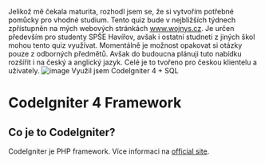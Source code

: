 Jelikož mě čekala maturita, rozhodl jsem se, že si vytvořím potřebné pomůcky pro vhodné studium. Tento quiz bude v nejbližších týdnech zpřístupněn na mých webových stránkách www.wojnys.cz. Je určen především pro studenty SPŠE Havířov, avšak i ostatní studneti z jiných škol mohou tento quiz využívat.
Momentálně je možnost opakovat si otázky pouze z odborných předmětů. Avšak do budoucna plánuji tuto nabídku rozšířit i na český a anglický jazyk. 
Celé je to tvořeno pro českou klientelu a uživately.
![image](https://user-images.githubusercontent.com/77916807/170450854-68f3d179-6689-42ea-bfd4-953603bcfb45.png)
Využil jsem CodeIgniter 4 + SQL

# CodeIgniter 4 Framework

## Co je to CodeIgniter?

CodeIgniter je PHP framework.
Více informaci na [official site](http://codeigniter.com).
